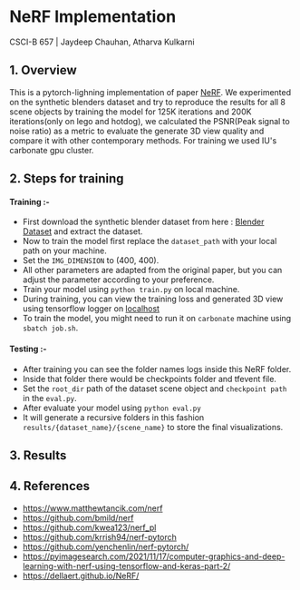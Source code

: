 # NeRF Implementation

CSCI-B 657 | Jaydeep Chauhan, Atharva Kulkarni

## 1. Overview
This is a pytorch-lighning implementation of paper [NeRF](https://www.matthewtancik.com/nerf). We experimented on the synthetic blenders dataset and try to reproduce the results for all 8 scene objects by training the model for 125K iterations and 200K iterations(only on lego and hotdog), we calculated the PSNR(Peak signal to noise ratio) as a metric to evaluate the generate 3D view quality and compare it with other contemporary methods. For training we used IU's carbonate gpu cluster.

## 2. Steps for training
#### Training :-
- First download the synthetic blender dataset from here : [Blender Dataset](https://drive.google.com/drive/folders/1JDdLGDruGNXWnM1eqY1FNL9PlStjaKWi) and extract the dataset.     
- Now to train the model first replace the ```dataset_path``` with your local path on your machine.
- Set the ```IMG_DIMENSION``` to (400, 400).
- All other parameters are adapted from the original paper, but you can adjust the parameter according to your preference.
- Train your model using  ```python train.py``` on local machine.
- During training, you can view the training loss and generated 3D view using tensorflow logger on [localhost](localhost:6006)
- To train the model, you might need to run it on ```carbonate``` machine using ``sbatch job.sh``.

#### Testing :-
- After training you can see the folder names logs inside this NeRF folder.
- Inside that folder there would be checkpoints folder and tfevent file.
- Set the ```root_dir``` path of the dataset scene object and ```checkpoint path``` in the ```eval.py```.
- After evaluate your model using ```python eval.py```
- It will generate a recursive folders in this fashion ```results/{dataset_name}/{scene_name}``` to store the final visualizations.

## 3. Results

## 4. References
- https://www.matthewtancik.com/nerf
- https://github.com/bmild/nerf
- https://github.com/kwea123/nerf_pl
- https://github.com/krrish94/nerf-pytorch
- https://github.com/yenchenlin/nerf-pytorch/
- https://pyimagesearch.com/2021/11/17/computer-graphics-and-deep-learning-with-nerf-using-tensorflow-and-keras-part-2/
- https://dellaert.github.io/NeRF/
